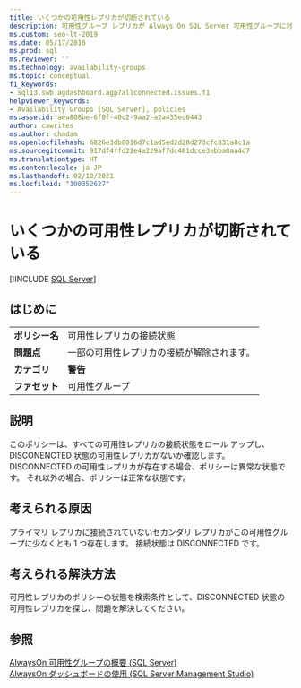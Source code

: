 ```yaml
---
title: いくつかの可用性レプリカが切断されている
description: 可用性グループ レプリカが Always On SQL Server 可用性グループに対して切断されている場合の考えられる原因と解決策。
ms.custom: seo-lt-2019
ms.date: 05/17/2016
ms.prod: sql
ms.reviewer: ''
ms.technology: availability-groups
ms.topic: conceptual
f1_keywords:
- sql13.swb.agdashboard.agp7allconnected.issues.f1
helpviewer_keywords:
- Availability Groups [SQL Server], policies
ms.assetid: aea808be-6f0f-40c2-9aa2-a2a435ec6443
author: cawrites
ms.author: chadam
ms.openlocfilehash: 6826e3db8016d7c1ad5ed2d28d273cfc831a8c1a
ms.sourcegitcommit: 917df4ffd22e4a229af7dc481dcce3ebba0aa4d7
ms.translationtype: HT
ms.contentlocale: ja-JP
ms.lasthandoff: 02/10/2021
ms.locfileid: "100352627"
---
```

# <a name="some-availability-replicas-are-disconnected"></a>いくつかの可用性レプリカが切断されている
[!INCLUDE [SQL Server](../../../includes/applies-to-version/sqlserver.md)]
    
## <a name="introduction"></a>はじめに  
  
|||  
|-|-|  
|**ポリシー名**|可用性レプリカの接続状態|  
|**問題点**|一部の可用性レプリカの接続が解除されます。|  
|**カテゴリ**|**警告**|  
|**ファセット**|可用性グループ|  
  
## <a name="description"></a>説明  
 このポリシーは、すべての可用性レプリカの接続状態をロール アップし、DISCONENCTED 状態の可用性レプリカがないか確認します。 DISCONNECTED の可用性レプリカが存在する場合、ポリシーは異常な状態です。 それ以外の場合、ポリシーは正常な状態です。  
 
## <a name="possible-causes"></a>考えられる原因  
 プライマリ レプリカに接続されていないセカンダリ レプリカがこの可用性グループに少なくとも 1 つ存在します。 接続状態は DISCONNECTED です。  
  
## <a name="possible-solution"></a>考えられる解決方法  
 可用性レプリカのポリシーの状態を検索条件として、DISCONNECTED 状態の可用性レプリカを探し、問題を解決してください。  
  
## <a name="see-also"></a>参照  
 [AlwaysOn 可用性グループの概要 &#40;SQL Server&#41;](../../../database-engine/availability-groups/windows/overview-of-always-on-availability-groups-sql-server.md)   
 [AlwaysOn ダッシュボードの使用 &#40;SQL Server Management Studio&#41;](../../../database-engine/availability-groups/windows/use-the-always-on-dashboard-sql-server-management-studio.md)  
  
  
